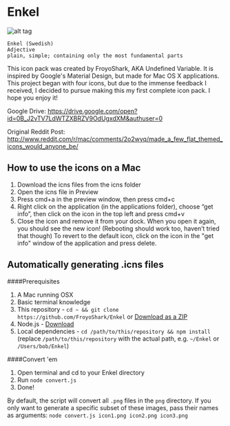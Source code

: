 Enkel
=====

![alt tag](http://i.imgur.com/CteWDar.png)

    Enkel (Swedish)
    Adjective
    plain, simple; containing only the most fundamental parts

This icon pack was created by FroyoShark, AKA Undefined Variable. It is inspired by Google's Material Design, but made for Mac OS X applications. This project began with four icons, but due to the immense feedback I received, I decided to pursue making this my first complete icon pack. I hope you enjoy it!

Google Drive:
https://drive.google.com/open?id=0B_J2vTV7LdWTZXBRZV9OdUgxdXM&authuser=0

Original Reddit Post:
http://www.reddit.com/r/mac/comments/2o2wyq/made_a_few_flat_themed_icons_would_anyone_be/

## How to use the icons on a Mac

1. Download the icns files from the icns folder
2. Open the icns file in Preview
3. Press cmd+a in the preview window, then press cmd+c
4. Right click on the application (in the applications folder), choose “get info”, then click on the icon in the top left and press cmd+v
5. Close the icon and remove it from your dock. When you open it again, you should see the new icon! (Rebooting should work too, haven’t tried that though)
To revert to the default icon, click on the icon in the "get info" window of the application and press delete.


## Automatically generating .icns files

####Prerequisites 
1. A Mac running OSX
1. Basic terminal knowledge
1. This repository - `cd ~ && git clone https://github.com/FroyoShark/Enkel` or [Download as a ZIP](https://github.com/FroyoShark/Enkel/archive/master.zip)
1. Node.js - [Download](https://nodejs.org/)
1. Local dependencies - `cd /path/to/this/repository && npm install` (replace `/path/to/this/repository` with the actual path, e.g. `~/Enkel` or `/Users/bob/Enkel`)

####Convert 'em
1. Open terminal and cd to your Enkel directory
1. Run `node convert.js`
1. Done!

By default, the script will convert all `.png` files in the `png` directory. If you only want to generate a specific subset of these images, pass their names as arguments:
`node convert.js icon1.png icon2.png icon3.png`
